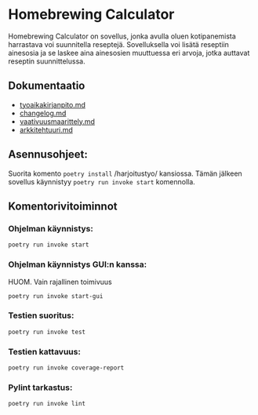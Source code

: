 # Homebrewing Calculator

Homebrewing Calculator on sovellus, jonka avulla oluen kotipanemista harrastava voi suunnitella reseptejä. Sovelluksella voi lisätä reseptiin ainesosia ja se laskee aina ainesosien muuttuessa eri arvoja, jotka auttavat reseptin suunnittelussa.

## Dokumentaatio

- [tyoaikakirjanpito.md](./harjoitustyo/dokumentaatio/tyoaikakirjanpito.md)
- [changelog.md](./harjoitustyo/dokumentaatio/changelog.md)
- [vaativuusmaarittely.md](./harjoitustyo/dokumentaatio/vaativuusmaarittely.md)
- [arkkitehtuuri.md](./harjoitustyo/dokumentaatio/arkkitehtuuri.md)

## Asennusohjeet:

Suorita komento `poetry install` /harjoitustyo/ kansiossa. Tämän jälkeen sovellus käynnistyy `poetry run invoke start` komennolla.

## Komentorivitoiminnot

### Ohjelman käynnistys:

	poetry run invoke start

### Ohjelman käynnistys GUI:n kanssa:
HUOM. Vain rajallinen toimivuus

    poetry run invoke start-gui

### Testien suoritus:

    poetry run invoke test

### Testien kattavuus:

    poetry run invoke coverage-report

### Pylint tarkastus:

    poetry run invoke lint
